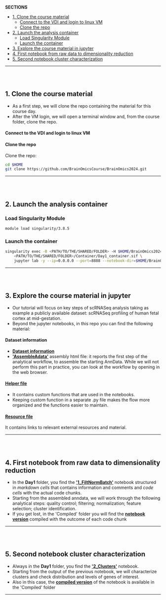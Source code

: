 __SECTIONS__

- [1. Clone the course material](#1-clone-the-course-material)
    + [Connect to the VDI and login to linux VM](#connect-to-the-vdi-and-login-to-linux-vm)
    + [Clone the repo](#clone-the-repo)
- [2. Launch the analysis container](#2-launch-the-analysis-container)
  * [Load Singularity Module](#load-singularity-module)
  * [Launch the container](#launch-the-container)
- [3. Explore the course material in jupyter](#3-explore-the-course-material-in-jupyter)
- [4. First notebook from raw data to dimensionality reduction](#4-first-notebook-from-raw-data-to-dimensionality-reduction)
- [5. Second notebook cluster characterization](#5-second-notebook-cluster-characterization)
---------------

<br> </br>

## 1. Clone the course material

* As a first step, we will clone the repo containing the material for this course day.
* After the VM login, we will open a terminal window and, from the course folder, clone the repo.


#### Connect to the VDI and login to linux VM


#### Clone the repo

Clone the repo:

```bash
cd $HOME
git clone https://github.com/BrainOmicsCourse/BrainOmics2024.git
```
--------

<br> </br>

## 2. Launch the analysis container

### Load Singularity Module

```bash
module load singularity/3.8.5
```
### Launch the container

```bash
singularity exec -B <PATH/TO/THE/SHARED/FOLDER> -H $HOME/BrainOmics2024/1_Day1/ \
    <PATH/TO/THE/SHARED/FOLDER>/Container/Day1_container.sif \
    jupyter lab -y --ip=0.0.0.0 --port=8888 --notebook-dir=$HOME/BrainOmics2024/1_Day1/
```

---------

<br> </br>

## 3. Explore the course material in jupyter

* Our tutorial will focus on key steps of scRNASeq analysis taking as example a publicly available dataset: scRNASeq profiling of human fetal cortex at mid-gestation.
* Beyond the jupyter notebooks, in this repo you can find the following material:

#### Dataset information

* [__Dataset information__](Resources.md)
* [__'AssembleAdata'__](1_Day1/Compiled/0_AssembleAdata.html) assembly html file: it reports the first step of the analytical workflow, to assemble the starting AnnData. While we will not perform this part in practice, you can look at the workflow by opening in the web browser.  

#### [Helper file](HelperFunctions/Day1Helper.py)
* It contains custom functions that are used in the notebooks.
* Keeping custom function in a separate .py file makes the flow more organized and the functions easier to maintain.


#### [Resource file](Resources.md)
It contains links to relevant external resources and material.

-------------

<br> </br>

## 4. First notebook from raw data to dimensionality reduction

* In the __Day1__ folder, you find the [__'1_FiltNormBatch'__](1_Day1/1_FiltNormBatch.ipynb) notebook structured in _markdown cells_ that contains information and comments and _code cells_ with the actual code chunks.
* Starting from the assembled anndata, we will work through the following analytical steps: quality control; filtering; normalization; feature selection; cluster identification.
* If you get lost, in the 'Compiled' folder you will find the [__notebook version__](1_Day1/Compiled/1_FiltNormBatch.ipynb) compiled with the outcome of each code chunk


-----------

<br> </br>

## 5. Second notebook cluster characterization

* Always in the __Day1__ folder, you find the [__'2_Clusters'__](1_Day1/2_Clusters.ipynb) notebook.
* Starting from the output of the previous notebook, we will characterize clusters and check distribution and levels of genes of interest.
* Also in this case, the [__compiled version__](1_Day1/Compiled/2_Clusters.ipynb) of the notebook is available in the 'Compiled' folder

-----------

<br> </br>
